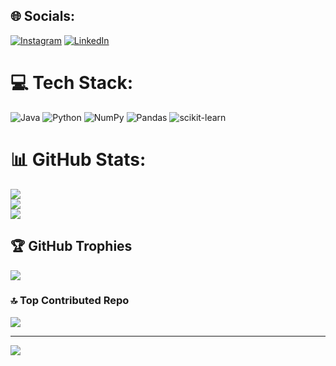 
## 🌐 Socials:
[![Instagram](https://img.shields.io/badge/Instagram-%23E4405F.svg?logo=Instagram&logoColor=white)](https://instagram.com/riooorante/?hl=id) [![LinkedIn](https://img.shields.io/badge/LinkedIn-%230077B5.svg?logo=linkedin&logoColor=white)](https://linkedin.com/in/mario-rante-ta-dung-445700242/) 

# 💻 Tech Stack:
![Java](https://img.shields.io/badge/java-%23ED8B00.svg?style=for-the-badge&logo=java&logoColor=white) ![Python](https://img.shields.io/badge/python-3670A0?style=for-the-badge&logo=python&logoColor=ffdd54) ![NumPy](https://img.shields.io/badge/numpy-%23013243.svg?style=for-the-badge&logo=numpy&logoColor=white) ![Pandas](https://img.shields.io/badge/pandas-%23150458.svg?style=for-the-badge&logo=pandas&logoColor=white) ![scikit-learn](https://img.shields.io/badge/scikit--learn-%23F7931E.svg?style=for-the-badge&logo=scikit-learn&logoColor=white)
# 📊 GitHub Stats:
![](https://github-readme-stats.vercel.app/api?username=riooorante&theme=dark&hide_border=false&include_all_commits=false&count_private=false)<br/>
![](https://github-readme-streak-stats.herokuapp.com/?user=riooorante&theme=dark&hide_border=false)<br/>
![](https://github-readme-stats.vercel.app/api/top-langs/?username=riooorante&theme=dark&hide_border=false&include_all_commits=false&count_private=false&layout=compact)

## 🏆 GitHub Trophies
![](https://github-profile-trophy.vercel.app/?username=riooorante&theme=radical&no-frame=false&no-bg=true&margin-w=4)

### 🔝 Top Contributed Repo
![](https://github-contributor-stats.vercel.app/api?username=riooorante&limit=5&theme=dark&combine_all_yearly_contributions=true)

---
[![](https://visitcount.itsvg.in/api?id=riooorante&icon=0&color=0)](https://visitcount.itsvg.in)

<!-- Proudly created with GPRM ( https://gprm.itsvg.in ) -->
